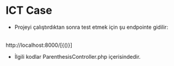 # ICT Case

* Projeyi çalıştırdıktan sonra test etmek için şu endpointe gidilir:
<br/>
http://localhost:8000/[{()}]

* İlgili kodlar ParenthesisController.php içerisindedir.
